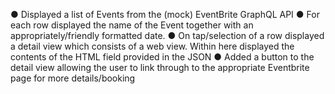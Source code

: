 ● Displayed a list of Events from the (mock) EventBrite GraphQL API
● For each row displayed the name of the Event together with an appropriately/friendly formatted
date.
● On tap/selection of a row displayed a detail view which consists of a web view. Within here
displayed the contents of the HTML field provided in the JSON
● Added a button to the detail view allowing the user to link through to the appropriate Eventbrite
page for more details/booking